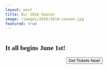 ```yaml
---
layout: post
title: Our 2018 Season
image: /images/2018/2018-season.jpg
featured: true
---
```


<img src="{{ site.baseurl }}/images/2018/2018-season.jpg" alt="">
<h2 style="font-family:azo-sans-uber">It all begins June 1st!</h2>
<p>
  <form style="text-align:center" action="https://http://postplayhousetickets.universitytickets.com/user_pages/event_listings.asp" method="link">
    <button class="online">Get Tickets Now!</button><br>
  </form>
</p>
